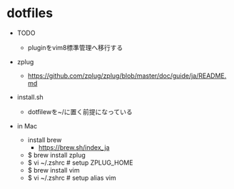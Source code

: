 # dotfiles

- TODO
  - pluginをvim8標準管理へ移行する

- zplug
  - https://github.com/zplug/zplug/blob/master/doc/guide/ja/README.md
  
- install.sh
  - dotfilewを~/に置く前提になっている

- in Mac
  - install brew
    - https://brew.sh/index_ja
  - $ brew install zplug
  - $ vi ~/.zshrc # setup ZPLUG_HOME
  - $ brew install vim
  - $ vi ~/.zshrc # setup alias vim
